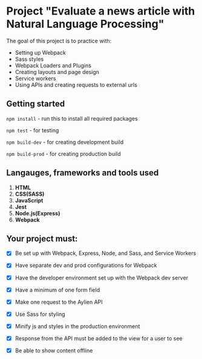 # Project "Evaluate a news article with Natural Language Processing"

The goal of this project is to practice with:
- Setting up Webpack
- Sass styles
- Webpack Loaders and Plugins
- Creating layouts and page design
- Service workers
- Using APIs and creating requests to external urls

## Getting started

`npm install` - run this to install all required packages

`npm test` - for testing

`npm build-dev` - for creating development build

`npm build-prod` - for creating production build


## Langauges, frameworks and tools used

1. **HTML**
1. **CSS(SASS)**
1. **JavaScript**
1. **Jest**
1. **Node.js(Express)**
1. **Webpack**

## Your project must:

- [x] Be set up with Webpack, Express, Node, and Sass, and Service Workers

- [x] Have separate dev and prod configurations for Webpack

- [x] Have the developer environment set up with the Webpack dev server

- [x] Have a minimum of one form field

- [x] Make one request to the Aylien API

- [x] Use Sass for styling

- [x] Minify js and styles in the production environment

- [x] Response from the API must be added to the view for a user to see 

- [x] Be able to show content offline
